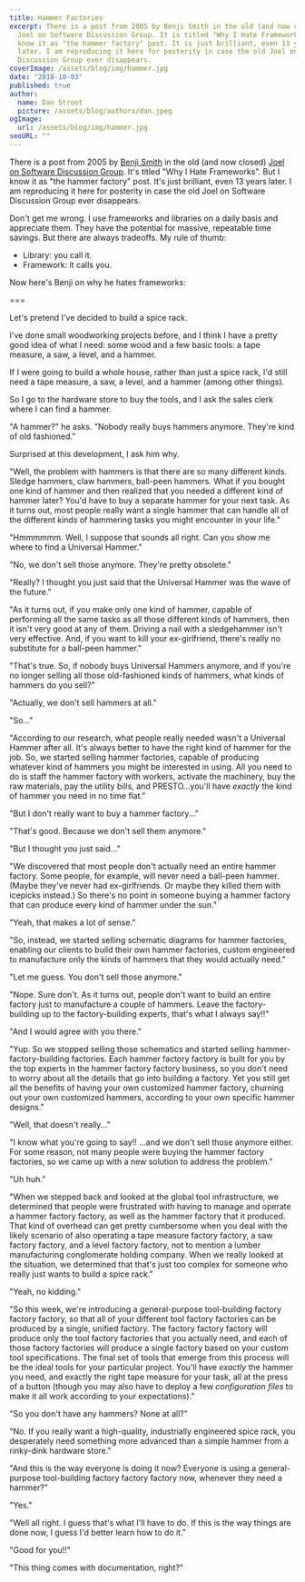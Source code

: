 ```yaml
---
title: Hammer Factories
excerpt: There is a post from 2005 by Benji Smith in the old (and now closed)
  Joel on Software Discussion Group. It is titled "Why I Hate Frameworks". But I
  know it as "the hammer factory" post. It is just brilliant, even 13 years
  later. I am reproducing it here for posterity in case the old Joel on Software
  Discussion Group ever disappears.
coverImage: /assets/blog/img/hammer.jpg
date: "2018-10-03"
published: true
author:
  name: Dan Stroot
  picture: /assets/blog/authors/dan.jpeg
ogImage:
  url: /assets/blog/img/hammer.jpg
seoURL: ""
---
```


There is a post from 2005 by [Benji Smith](http://www.benjismith.net/) in the old (and now closed) [Joel on Software Discussion Group](http://discuss.joelonsoftware.com/?joel.3.219431.12). It's titled "Why I Hate Frameworks". But I know it as "the hammer factory" post. It's just brilliant, even 13 years later. I am reproducing it here for posterity in case the old Joel on Software Discussion Group ever disappears.

Don't get me wrong. I use frameworks and libraries on a daily basis and appreciate them. They have the potential for massive, repeatable time savings. But there are always tradeoffs. My rule of thumb:

- Library: you call it.
- Framework: it calls you.

Now here's Benji on why he hates frameworks:

===

Let's pretend I've decided to build a spice rack.

I've done small woodworking projects before, and I think I have a pretty good idea of what I need: some wood and a few basic tools: a tape measure, a saw, a level, and a hammer.

If I were going to build a whole house, rather than just a spice rack, I'd still need a tape measure, a saw, a level, and a hammer (among other things).

So I go to the hardware store to buy the tools, and I ask the sales clerk where I can find a hammer.

"A hammer?" he asks. "Nobody really buys hammers anymore. They're kind of old fashioned."

Surprised at this development, I ask him why.

"Well, the problem with hammers is that there are so many different kinds. Sledge hammers, claw hammers, ball-peen hammers. What if you bought one kind of hammer and then realized that you needed a different kind of hammer later? You'd have to buy a separate hammer for your next task. As it turns out, most people really want a single hammer that can handle all of the different kinds of hammering tasks you might encounter in your life."

"Hmmmmmm. Well, I suppose that sounds all right. Can you show me where to find a Universal Hammer."

"No, we don't sell those anymore. They're pretty obsolete."

"Really? I thought you just said that the Universal Hammer was the wave of the future."

"As it turns out, if you make only one kind of hammer, capable of performing all the same tasks as all those different kinds of hammers, then it isn't very good at any of them. Driving a nail with a sledgehammer isn't very effective. And, if you want to kill your ex-girlfriend, there's really no substitute for a ball-peen hammer."

"That's true. So, if nobody buys Universal Hammers anymore, and if you're no longer selling all those old-fashioned kinds of hammers, what kinds of hammers do you sell?"

"Actually, we don't sell hammers at all."

"So..."

"According to our research, what people really needed wasn't a Universal Hammer after all. It's always better to have the right kind of hammer for the job. So, we started selling hammer factories, capable of producing whatever kind of hammers you might be interested in using. All you need to do is staff the hammer factory with workers, activate the machinery, buy the raw materials, pay the utility bills, and PRESTO...you'll have _exactly_ the kind of hammer you need in no time flat."

"But I don't really want to buy a hammer factory..."

"That's good. Because we don't sell them anymore."

"But I thought you just said..."

"We discovered that most people don't actually need an entire hammer factory. Some people, for example, will never need a ball-peen hammer. (Maybe they've never had ex-girlfriends. Or maybe they killed them with icepicks instead.) So there's no point in someone buying a hammer factory that can produce every kind of hammer under the sun."

"Yeah, that makes a lot of sense."

"So, instead, we started selling schematic diagrams for hammer factories, enabling our clients to build their own hammer factories, custom engineered to manufacture only the kinds of hammers that they would actually need."

"Let me guess. You don't sell those anymore."

"Nope. Sure don't. As it turns out, people don't want to build an entire factory just to manufacture a couple of hammers. Leave the factory-building up to the factory-building experts, that's what I always say!!"

"And I would agree with you there."

"Yup. So we stopped selling those schematics and started selling hammer-factory-building factories. Each hammer factory factory is built for you by the top experts in the hammer factory factory business, so you don't need to worry about all the details that go into building a factory. Yet you still get all the benefits of having your own customized hammer factory, churning out your own customized hammers, according to your own specific hammer designs."

"Well, that doesn't really..."

"I know what you're going to say!! ...and we don't sell those anymore either. For some reason, not many people were buying the hammer factory factories, so we came up with a new solution to address the problem."

"Uh huh."

"When we stepped back and looked at the global tool infrastructure, we determined that people were frustrated with having to manage and operate a hammer factory factory, as well as the hammer factory that it produced. That kind of overhead can get pretty cumbersome when you deal with the likely scenario of also operating a tape measure factory factory, a saw factory factory, and a level factory factory, not to mention a lumber manufacturing conglomerate holding company. When we really looked at the situation, we determined that that's just too complex for someone who really just wants to build a spice rack."

"Yeah, no kidding."

"So this week, we're introducing a general-purpose tool-building factory factory factory, so that all of your different tool factory factories can be produced by a single, unified factory. The factory factory factory will produce only the tool factory factories that you actually need, and each of those factory factories will produce a single factory based on your custom tool specifications. The final set of tools that emerge from this process will be the ideal tools for your particular project. You'll have _exactly_ the hammer you need, and exactly the right tape measure for your task, all at the press of a button (though you may also have to deploy a few _configuration files_ to make it all work according to your expectations)."

"So you don't have any hammers? None at all?"

"No. If you really want a high-quality, industrially engineered spice rack, you desperately need something more advanced than a simple hammer from a rinky-dink hardware store."

"And this is the way everyone is doing it now? Everyone is using a general-purpose tool-building factory factory factory now, whenever they need a hammer?"

"Yes."

"Well all right. I guess that's what I'll have to do. If this is the way things are done now, I guess I'd better learn how to do it."

"Good for you!!"

"This thing comes with documentation, right?"
